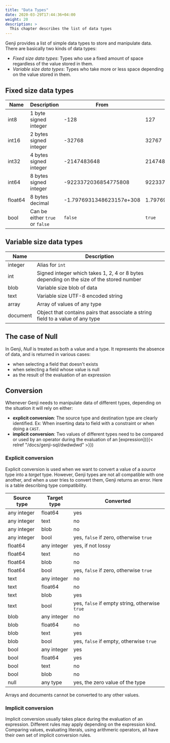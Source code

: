 ```yaml
---
title: "Data Types"
date: 2020-03-29T17:44:36+04:00
weight: 20
description: >
  This chapter describes the list of data types
---
```


Genji provides a list of simple data types to store and manipulate data.
There are basically two kinds of data types:

* *Fixed size data types*: Types who use a fixed amount of space regardless of the value stored in them.
* *Variable size data types*: Types who take more or less space depending on the value stored in them.

## Fixed size data types

| Name    | Description                     | From                     | To                      |
| ------ | ------------------------------ | ----------------------- | ---------------------- |
| int8    | 1 byte signed integer           | -128                     | 127                     |
| int16   | 2 bytes signed integer          | -32768                   | 32767                   |
| int32   | 4 bytes signed integer          | -2147483648              | 2147483647              |
| int64   | 8 bytes signed integer          | -9223372036854775808     | 9223372036854775807     |
| float64 | 8 bytes decimal                 | -1.7976931348623157e+308 | 1.7976931348623157e+308 |
| bool    | Can be either `true` or `false` | `false` | `true` |

## Variable size data types

| Name | Description |
| --- | --- |
| integer | Alias for `int` |
| int | Signed integer which takes 1, 2, 4 or 8 bytes depending on the size of the stored number |
| blob | Variable size blob of data |
| text | Variable size UTF-8 encoded string |
| array | Array of values of any type |
| document | Object that contains pairs that associate a string field to a value of any type |

## The case of Null

In Genji, *Null* is treated as both a value and a type. It represents the absence of data, and is returned in various cases:

* when selecting a field that doesn't exists
* when selecting a field whose value is null
* as the result of the evaluation of an expression

## Conversion

Whenever Genji needs to manipulate data of different types, depending on the situation it will rely on either:

* **explicit conversion**: The source type and destination type are clearly identified. Ex: When inserting data to field with a constraint or when doing a `CAST`.
* **implicit conversion**: Two values of different types need to be compared or used by an operator during the evaluation of an [expression]({{< relref "/docs/genji-sql/dwdwdwd" >}})

### Explicit conversion

Explicit conversion is used when we want to convert a value of a *source* type into a *target* type.
However, Genji types are not all compatible with one another, and when a user tries to convert them, Genji returns an error.
Here is a table describing type compatibility.

| Source type | Target type | Converted                                      |
| ---------- | --------------- | --------------------------------------------- |
| any integer | float64          | yes                                            |
| any integer | text           | no                                             |
| any integer | blob            | no                                             |
| any integer | bool             | yes, `false` if zero, otherwise `true` |
| float64     | any integer      | yes, if not lossy                              |
| float64     | text           | no                                             |
| float64     | blob            | no                                             |
| float64     | bool             | yes, `false` if zero, otherwise `true` |
| text      | any integer      | no                                             |
| text      | float64          | no                                             |
| text      | blob            | yes                                            |
| text      | bool             | yes, `false` if empty string, otherwise `true` |
| blob       | any integer      | no                                             |
| blob       | float64          | no                                             |
| blob       | text           | yes                                            |
| blob       | bool             | yes, `false` if empty, otherwise `true` |
| bool        | any integer      | yes                                            |
| bool        | float64          | yes                                            |
| bool        | text           | no                                             |
| bool        | blob            | no                                             |
| null | any type | yes, the zero value of the type |

Arrays and documents cannot be converted to any other values.

### Implicit conversion

Implicit conversion usually takes place during the evaluation of an expression. Different rules may apply depending on the expression kind. Comparing values, evaluating literals, using arithmeric operators, all have their own set of implicit conversion rules.
